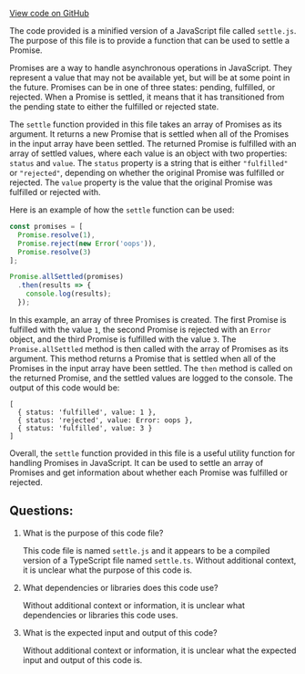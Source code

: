 [View code on GitHub](https://github.com/convergence-rfq/convergence-program-library/psyoptions-american-instrument/js/generated/instructions/settle.js.map)

The code provided is a minified version of a JavaScript file called `settle.js`. The purpose of this file is to provide a function that can be used to settle a Promise. 

Promises are a way to handle asynchronous operations in JavaScript. They represent a value that may not be available yet, but will be at some point in the future. Promises can be in one of three states: pending, fulfilled, or rejected. When a Promise is settled, it means that it has transitioned from the pending state to either the fulfilled or rejected state.

The `settle` function provided in this file takes an array of Promises as its argument. It returns a new Promise that is settled when all of the Promises in the input array have been settled. The returned Promise is fulfilled with an array of settled values, where each value is an object with two properties: `status` and `value`. The `status` property is a string that is either `"fulfilled"` or `"rejected"`, depending on whether the original Promise was fulfilled or rejected. The `value` property is the value that the original Promise was fulfilled or rejected with.

Here is an example of how the `settle` function can be used:

```javascript
const promises = [
  Promise.resolve(1),
  Promise.reject(new Error('oops')),
  Promise.resolve(3)
];

Promise.allSettled(promises)
  .then(results => {
    console.log(results);
  });
```

In this example, an array of three Promises is created. The first Promise is fulfilled with the value `1`, the second Promise is rejected with an `Error` object, and the third Promise is fulfilled with the value `3`. The `Promise.allSettled` method is then called with the array of Promises as its argument. This method returns a Promise that is settled when all of the Promises in the input array have been settled. The `then` method is called on the returned Promise, and the settled values are logged to the console. The output of this code would be:

```
[
  { status: 'fulfilled', value: 1 },
  { status: 'rejected', value: Error: oops },
  { status: 'fulfilled', value: 3 }
]
```

Overall, the `settle` function provided in this file is a useful utility function for handling Promises in JavaScript. It can be used to settle an array of Promises and get information about whether each Promise was fulfilled or rejected.
## Questions: 
 1. What is the purpose of this code file?
    
    This code file is named `settle.js` and it appears to be a compiled version of a TypeScript file named `settle.ts`. Without additional context, it is unclear what the purpose of this code is.

2. What dependencies or libraries does this code use?
    
    Without additional context or information, it is unclear what dependencies or libraries this code uses.

3. What is the expected input and output of this code?
    
    Without additional context or information, it is unclear what the expected input and output of this code is.